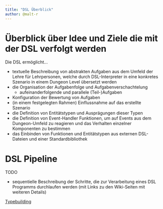 ```yaml
---
title: "DSL Überblick"
author: @malt-r
---
```


# Überblick über Idee und Ziele die mit der DSL verfolgt werden

Die DSL ermöglicht...
- textuelle Beschreibung von abstrakten Aufgaben aus dem Umfeld der Lehre für Lehrpersonen, welche durch DSL-Interpreter in eine konkretes Szenario in einem Dungeon Level übersetzt werden
- die Organisation der Aufgabenfolge und Aufgabenverschachtelung
    - aufeinanderfolgende und parallele (Teil-)Aufgaben
- Konfiguration der Bewertung von Aufgaben
- (in einem festgelegten Rahmen) Einflussnahme auf das erstellte Szenario
- die Definition von Entitätstypen und Ausprägungen dieser Typen
- die Definition von Event-Handler Funktionen, um auf Events aus dem Dungeon-Umfeld
    zu reagieren und das Verhalten einzelner Komponenten zu bestimmen
- das Einbinden von Funktionen und Entitätstypen aus externen DSL-Dateien und einer Standardbibliothek

# DSL Pipeline

TODO

- sequentielle Beschreibung der Schritte, die zur Verarbeitung eines DSL Programms durchlaufen werden (mit Links zu den Wiki-Seiten mit weiteren Details)


[Typebuilding](https://github.com/Programmiermethoden/Dungeon/wiki/Typebuilding)
